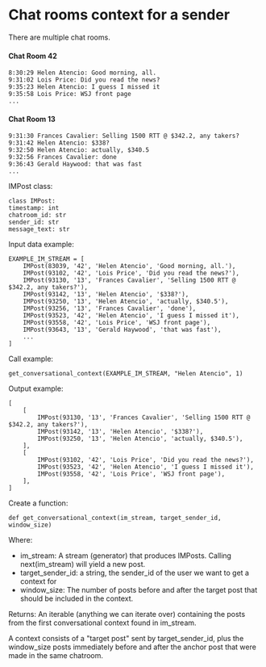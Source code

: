 # Chat rooms context for a sender

There are multiple chat rooms.

#### Chat Room 42
```
8:30:29 Helen Atencio: Good morning, all.
9:31:02 Lois Price: Did you read the news?
9:35:23 Helen Atencio: I guess I missed it
9:35:58 Lois Price: WSJ front page
...
```

#### Chat Room 13
```
9:31:30 Frances Cavalier: Selling 1500 RTT @ $342.2, any takers?
9:31:42 Helen Atencio: $338?
9:32:50 Helen Atencio: actually, $340.5
9:32:56 Frances Cavalier: done
9:36:43 Gerald Haywood: that was fast
...
```

IMPost class:
```
class IMPost:
timestamp: int
chatroom_id: str
sender_id: str
message_text: str
```

Input data example:
```
EXAMPLE_IM_STREAM = [
    IMPost(83039, '42', 'Helen Atencio', 'Good morning, all.'),
    IMPost(93102, '42', 'Lois Price', 'Did you read the news?'),
    IMPost(93130, '13', 'Frances Cavalier', 'Selling 1500 RTT @ $342.2, any takers?'),
    IMPost(93142, '13', 'Helen Atencio', '$338?'),
    IMPost(93250, '13', 'Helen Atencio', 'actually, $340.5'),
    IMPost(93256, '13', 'Frances Cavalier', 'done'),
    IMPost(93523, '42', 'Helen Atencio', 'I guess I missed it'),
    IMPost(93558, '42', 'Lois Price', 'WSJ front page'),
    IMPost(93643, '13', 'Gerald Haywood', 'that was fast'),
    ...
]
```

Call example:
```
get_conversational_context(EXAMPLE_IM_STREAM, "Helen Atencio", 1)
```

Output example:
```
[
    [
        IMPost(93130, '13', 'Frances Cavalier', 'Selling 1500 RTT @ $342.2, any takers?'),
        IMPost(93142, '13', 'Helen Atencio', '$338?'),
        IMPost(93250, '13', 'Helen Atencio', 'actually, $340.5'),
    ],
    [
        IMPost(93102, '42', 'Lois Price', 'Did you read the news?'),
        IMPost(93523, '42', 'Helen Atencio', 'I guess I missed it'),
        IMPost(93558, '42', 'Lois Price', 'WSJ front page'),
    ],
]
```

Create a function:
```
def get_conversational_context(im_stream, target_sender_id, window_size)
```
Where:
- im_stream: A stream (generator) that produces IMPosts. Calling next(im_stream) will yield a new post.
- target_sender_id: a string, the sender_id of the user we want to get a context for
- window_size: The number of posts before and after the target post that should be included
in the context.

Returns: An iterable (anything we can iterate over) containing the posts from the first conversational context found in im_stream.

A context consists of a "target post" sent by target_sender_id, plus the window_size posts immediately before and after the anchor post that were made in the same chatroom.